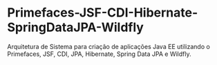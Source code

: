 # Primefaces-JSF-CDI-Hibernate-SpringDataJPA-Wildfly
Arquitetura de Sistema para criação de aplicações Java EE utilizando o Primefaces, JSF, CDI, JPA, Hibernate, Spring Data JPA e Wildfly.
